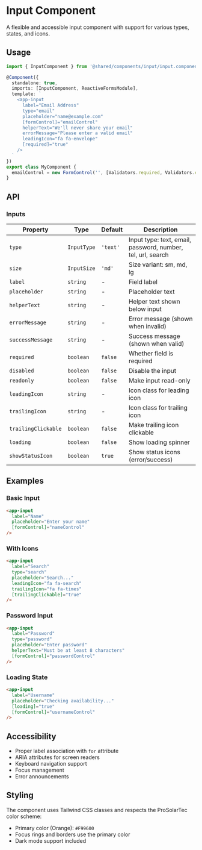 # Input Component

A flexible and accessible input component with support for various types, states, and icons.

## Usage

```typescript
import { InputComponent } from '@shared/components/input/input.component';

@Component({
  standalone: true,
  imports: [InputComponent, ReactiveFormsModule],
  template: `
    <app-input
      label="Email Address"
      type="email"
      placeholder="name@example.com"
      [formControl]="emailControl"
      helperText="We'll never share your email"
      errorMessage="Please enter a valid email"
      leadingIcon="fa fa-envelope"
      [required]="true"
    />
  `
})
export class MyComponent {
  emailControl = new FormControl('', [Validators.required, Validators.email]);
}
```

## API

### Inputs

| Property | Type | Default | Description |
|----------|------|---------|-------------|
| `type` | `InputType` | `'text'` | Input type: text, email, password, number, tel, url, search |
| `size` | `InputSize` | `'md'` | Size variant: sm, md, lg |
| `label` | `string` | - | Field label |
| `placeholder` | `string` | - | Placeholder text |
| `helperText` | `string` | - | Helper text shown below input |
| `errorMessage` | `string` | - | Error message (shown when invalid) |
| `successMessage` | `string` | - | Success message (shown when valid) |
| `required` | `boolean` | `false` | Whether field is required |
| `disabled` | `boolean` | `false` | Disable the input |
| `readonly` | `boolean` | `false` | Make input read-only |
| `leadingIcon` | `string` | - | Icon class for leading icon |
| `trailingIcon` | `string` | - | Icon class for trailing icon |
| `trailingClickable` | `boolean` | `false` | Make trailing icon clickable |
| `loading` | `boolean` | `false` | Show loading spinner |
| `showStatusIcon` | `boolean` | `true` | Show status icons (error/success) |

## Examples

### Basic Input
```html
<app-input
  label="Name"
  placeholder="Enter your name"
  [formControl]="nameControl"
/>
```

### With Icons
```html
<app-input
  label="Search"
  type="search"
  placeholder="Search..."
  leadingIcon="fa fa-search"
  trailingIcon="fa fa-times"
  [trailingClickable]="true"
/>
```

### Password Input
```html
<app-input
  label="Password"
  type="password"
  placeholder="Enter password"
  helperText="Must be at least 8 characters"
  [formControl]="passwordControl"
/>
```

### Loading State
```html
<app-input
  label="Username"
  placeholder="Checking availability..."
  [loading]="true"
  [formControl]="usernameControl"
/>
```

## Accessibility

- Proper label association with `for` attribute
- ARIA attributes for screen readers
- Keyboard navigation support
- Focus management
- Error announcements

## Styling

The component uses Tailwind CSS classes and respects the ProSolarTec color scheme:
- Primary color (Orange): `#F99600`
- Focus rings and borders use the primary color
- Dark mode support included